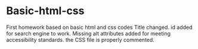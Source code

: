 # Basic-html-css
First homework  based on basic html and css codes
Title changed.
id added for search engine to work.
Missing alt attributes added for meeting  accessibility standards.
 the CSS file is properly commented.



